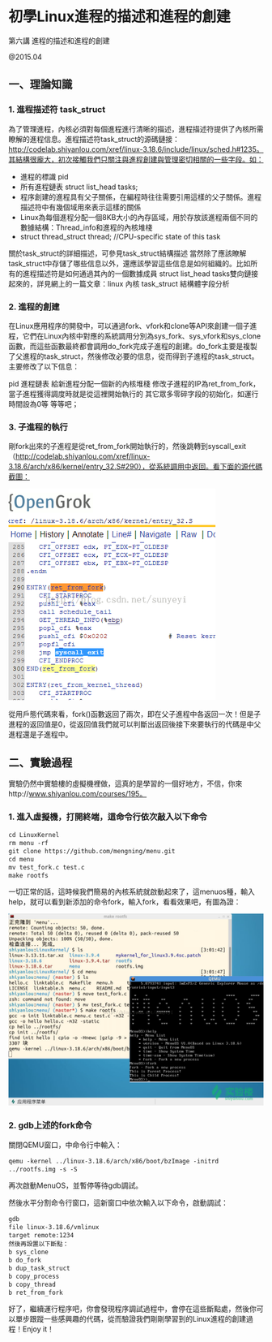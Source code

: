 # 初學Linux進程的描述和進程的創建

第六講 進程的描述和進程的創建

@2015.04

## 一、理論知識

### 1. 進程描述符 task_struct

為了管理進程，內核必須對每個進程進行清晰的描述，進程描述符提供了內核所需瞭解的進程信息。進程描述符task_struct的源碼鏈接：http://codelab.shiyanlou.com/xref/linux-3.18.6/include/linux/sched.h#1235。其結構很龐大，初次接觸我們只關注與進程創建與管理密切相關的一些字段。如：

- 進程的標識 pid
- 所有進程鏈表 struct list_head tasks;
- 程序創建的進程具有父子關係，在編程時往往需要引用這樣的父子關係。進程描述符中有幾個域用來表示這樣的關係
- Linux為每個進程分配一個8KB大小的內存區域，用於存放該進程兩個不同的數據結構：Thread_info和進程的內核堆棧
- struct thread_struct thread; //CPU-specific state of this task

關於task_struct的詳細描述，可參見task_struct結構描述
當然除了應該瞭解task_struct中存儲了哪些信息以外，還應該學習這些信息是如何組織的。比如所有的進程描述符是如何通過其內的一個數據成員 struct list_head tasks雙向鏈接起來的，詳見網上的一篇文章：linux 內核 task_struct 結構體字段分析

### 2. 進程的創建

在Linux應用程序的開發中，可以通過fork、vfork和clone等API來創建一個子進程，它們在Linux內核中對應的系統調用分別為sys_fork、sys_vfork和sys_clone函數，而這些函數最終都會調用do_fork完成子進程的創建。do_fork主要是複製了父進程的task_struct，然後修改必要的信息，從而得到子進程的task_struct。主要修改了以下信息：

pid
進程鏈表
給新進程分配一個新的內核堆棧
修改子進程的IP為ret_from_fork，當子進程獲得調度時就是從這裡開始執行的
其它眾多零碎字段的初始化，如運行時間設為0等
等等吧；
### 3. 子進程的執行
剛fork出來的子進程是從ret_from_fork開始執行的，然後跳轉到syscall_exit（http://codelab.shiyanlou.com/xref/linux-3.18.6/arch/x86/kernel/entry_32.S#290），從系統調用中返回。看下面的源代碼截圖：

![](./images/20150412023811905.png)

從用戶態代碼來看，fork()函數返回了兩次，即在父子進程中各返回一次！但是子進程的返回值是0，從返回值我們就可以判斷出返回後接下來要執行的代碼是中父進程還是子進程中。
## 二、實驗過程

實驗仍然中實驗樓的虛擬機裡做，這真的是學習的一個好地方，不信，你來http://www.shiyanlou.com/courses/195。

### 1. 進入虛擬機，打開終端，這命令行依次敲入以下命令
```
cd LinuxKernel
rm menu -rf
git clone https://github.com/mengning/menu.git
cd menu
mv test_fork.c test.c
make rootfs
```
一切正常的話，這時候我們簡易的內核系統就啟動起來了，這menuos種，輸入help，就可以看到新添加的命令fork，輸入fork，看看效果吧，有圖為證：

![](./images/20150412030748635.png)

### 2. gdb上述的fork命令

關閉QEMU窗口，中命令行中輸入：
```
qemu -kernel ../linux-3.18.6/arch/x86/boot/bzImage -initrd ../rootfs.img -s -S
```
再次啟動MenuOS，並暫停等待gdb調試。

然後水平分割命令行窗口，這新窗口中依次輸入以下命令，啟動調試：
```
gdb
file linux-3.18.6/vmlinux
target remote:1234
然後再設置以下斷點：
b sys_clone
b do_fork
b dup_task_struct
b copy_process
b copy_thread
b ret_from_fork
```
好了，繼續運行程序吧，你會發現程序調試過程中，會停在這些斷點處，然後你可以單步跟蹤一些感興趣的代碼，從而驗證我們剛剛學習到的Linux進程的創建過程！Enjoy it！
